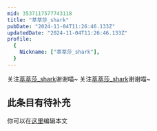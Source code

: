 ```yaml
---
mid: 3537117577743118
title: "萃萃莎_shark"
pubDate: "2024-11-04T11:26:46.133Z"
updatedDate: "2024-11-04T11:26:46.133Z"
profile:
  {
    Nickname: ["萃萃莎_shark"],
  }
---
```


关注[萃萃莎_shark](https://space.bilibili.com/3537117577743118)谢谢喵~ 关注[萃萃莎_shark](https://space.bilibili.com/3537117577743118)谢谢喵~

## 此条目有待补充
你可以在[这里](https://github.com/Yuhanawa/VTuber.ICU-Content/edit/master/v/萃萃莎_shark/index.md)编辑本文
